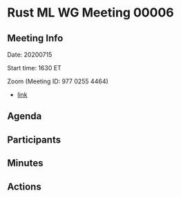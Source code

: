 
# Rust ML WG Meeting 00006

## Meeting Info

Date: 20200715

Start time: 1630 ET

Zoom (Meeting ID:  977 0255 4464)

- [link](https://mozilla.zoom.us/j/97702554464)

## Agenda



## Participants



## Minutes



## Actions

